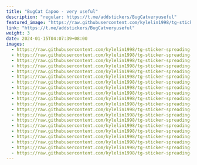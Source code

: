 ```yaml
---
title: "BugCat Capoo - very useful"
description: "regular: https://t.me/addstickers/BugCatveryuseful"
featured_image: "https://raw.githubusercontent.com/kylelin1998/tg-sticker-spreading-worldwide-images/main/img/be395e26-5f1b-403f-ba6e-601aa6bc5997.jpg"
link: "https://t.me/addstickers/BugCatveryuseful"
weight: 3
date: 2024-01-15T04:07:39+08:00
images:
  - https://raw.githubusercontent.com/kylelin1998/tg-sticker-spreading-worldwide-images/main/img/be395e26-5f1b-403f-ba6e-601aa6bc5997.jpg
  - https://raw.githubusercontent.com/kylelin1998/tg-sticker-spreading-worldwide-images/main/img/d0de276a-22f7-4e3c-b9fd-03b20d310fdf.jpg
  - https://raw.githubusercontent.com/kylelin1998/tg-sticker-spreading-worldwide-images/main/img/89330c3d-c58e-4c49-b603-96946793e448.jpg
  - https://raw.githubusercontent.com/kylelin1998/tg-sticker-spreading-worldwide-images/main/img/a849aa6c-135c-4efd-8856-7992c966807f.jpg
  - https://raw.githubusercontent.com/kylelin1998/tg-sticker-spreading-worldwide-images/main/img/19fe3798-dd21-4cd5-883a-34cf8a980f41.jpg
  - https://raw.githubusercontent.com/kylelin1998/tg-sticker-spreading-worldwide-images/main/img/299a72ea-04ca-4c22-b607-5822d7e44031.jpg
  - https://raw.githubusercontent.com/kylelin1998/tg-sticker-spreading-worldwide-images/main/img/e17d148f-f5dc-48e1-ae8e-bc21e258934e.jpg
  - https://raw.githubusercontent.com/kylelin1998/tg-sticker-spreading-worldwide-images/main/img/e6262258-a0c8-4dd2-b297-39c874ad4613.jpg
  - https://raw.githubusercontent.com/kylelin1998/tg-sticker-spreading-worldwide-images/main/img/1bce3dd2-9e0c-4746-a835-e2143ffb9126.jpg
  - https://raw.githubusercontent.com/kylelin1998/tg-sticker-spreading-worldwide-images/main/img/60339d37-9e30-4bfc-acf8-34ecfff2b33a.jpg
  - https://raw.githubusercontent.com/kylelin1998/tg-sticker-spreading-worldwide-images/main/img/5e3628ea-87c0-42e3-a6ce-c20282ab99c7.jpg
  - https://raw.githubusercontent.com/kylelin1998/tg-sticker-spreading-worldwide-images/main/img/3739a4fc-e14a-47cf-b5a3-9ac71d8f174b.jpg
  - https://raw.githubusercontent.com/kylelin1998/tg-sticker-spreading-worldwide-images/main/img/4e52a8ff-0875-474b-9386-981721e5a401.jpg
  - https://raw.githubusercontent.com/kylelin1998/tg-sticker-spreading-worldwide-images/main/img/c2d438b5-0099-4a0c-a2a6-a7afd5060b16.jpg
  - https://raw.githubusercontent.com/kylelin1998/tg-sticker-spreading-worldwide-images/main/img/f4ab6736-7c7d-4755-ba3b-36bb60e34530.jpg
  - https://raw.githubusercontent.com/kylelin1998/tg-sticker-spreading-worldwide-images/main/img/5dadc0a7-4858-402c-8350-42064f44ce5d.jpg
  - https://raw.githubusercontent.com/kylelin1998/tg-sticker-spreading-worldwide-images/main/img/6d914642-2a45-477b-a6c9-b44ec2b6187f.jpg
  - https://raw.githubusercontent.com/kylelin1998/tg-sticker-spreading-worldwide-images/main/img/08a08517-5a37-4545-9de9-b2fdbcaff808.jpg
  - https://raw.githubusercontent.com/kylelin1998/tg-sticker-spreading-worldwide-images/main/img/59dba6c3-c4db-4bae-b943-400204e0c4f9.jpg
  - https://raw.githubusercontent.com/kylelin1998/tg-sticker-spreading-worldwide-images/main/img/f52d57e1-d9b6-4164-88fe-c11be0951675.jpg
---
```

